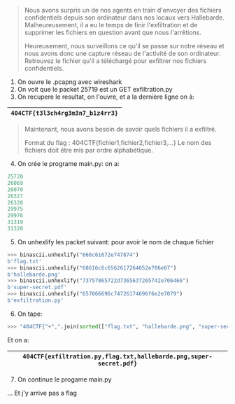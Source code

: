 > Nous avons surpris un de nos agents en train d'envoyer des fichiers confidentiels depuis son ordinateur dans nos locaux vers Hallebarde. Malheureusement, il a eu le temps de finir l'exfiltration et de supprimer les fichiers en question avant que nous l'arrêtions.
>
> Heureusement, nous surveillons ce qu'il se passe sur notre réseau et nous avons donc une capture réseau de l'activité de son ordinateur. Retrouvez le fichier qu'il a téléchargé pour exfiltrer nos fichiers confidentiels.

1. On ouvre le .pcapng avec wireshark
2. On voit que le packet 25719 est un GET exfiltration.py
3. On recupere le resultat, on l'ouvre, et a la dernière ligne on à:


| `404CTF{t3l3ch4rg3m3n7_b1z4rr3}` |
| ---------------------------------- |

> Maintenant, nous avons besoin de savoir quels fichiers il a exfiltré.
>
> Format du flag : 404CTF{fichier1,fichier2,fichier3,...} Le nom des fichiers doit être mis par ordre alphabétique.

4. On crée le programe main.py: on a:

```python
25720
26069
26070
26327
26328
29975
29976
31319
31320
```

5. On unhexlify les packet suivant: pour avoir le nom de chaque fichier

```python
>>> binascii.unhexlify("666c61672e747874")
b'flag.txt'
>>> binascii.unhexlify("68616c6c6562617264652e706e67")
b'hallebarde.png'
>>> binascii.unhexlify("73757065722d7365637265742e706466")
b'super-secret.pdf'
>>> binascii.unhexlify("657866696c74726174696f6e2e7079")
b'exfiltration.py'
```

6. On tape:

```python
>>> "404CTF{"+",".join(sorted(["flag.txt", "hallebarde.png", "super-secret.pdf", "exfiltration.py"]))+"}" 
```

Et on a:


| `404CTF{exfiltration.py,flag.txt,hallebarde.png,super-secret.pdf}` |
| -------------------------------------------------------------------- |

7. On continue le progame main.py

... Et j'y arrive pas a flag
